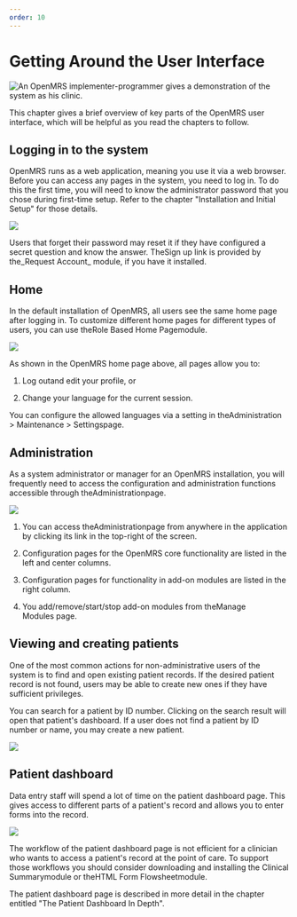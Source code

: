 ```yaml
---
order: 10
---
```

# Getting Around the User Interface

![_An OpenMRS implementer-programmer gives a demonstration of the system as his clinic._](/assets/gettingaround.png)

This chapter gives a brief overview of key parts of the OpenMRS user interface, which will be helpful as you read the chapters to follow.

## Logging in to the system

OpenMRS runs as a web application, meaning you use it via a web browser. Before you can access any pages in the system, you need to log in. To do this the first time, you will need to know the administrator password that you chose during first-time setup. Refer to the chapter "Installation and Initial Setup" for those details.

![](/assets/around-login.png)

Users that forget their password may reset it if they have configured a secret question and know the answer. TheSign up link is provided by the_Request Account_ module, if you have it installed.

## Home

In the default installation of OpenMRS, all users see the same home page after logging in. To customize different home pages for different types of users, you can use theRole Based Home Pagemodule.

![](/assets/around-home.png)

As shown in the OpenMRS home page above, all pages allow you to:

1. Log outand edit your profile, or

2. Change your language for the current session.

You can configure the allowed languages via a setting in theAdministration &gt; Maintenance &gt; Settingspage.

## Administration

As a system administrator or manager for an OpenMRS installation, you will frequently need to access the configuration and administration functions accessible through theAdministrationpage.

![](/assets/around-admin_1.png)

1. You can access theAdministrationpage from anywhere in the application by clicking its link in the top-right of the screen.

2. Configuration pages for the OpenMRS core functionality are listed in the left and center columns.

3. Configuration pages for functionality in add-on modules are listed in the right column.

4. You add/remove/start/stop add-on modules from theManage Modules page.


## Viewing and creating patients

One of the most common actions for non-administrative users of the system is to find and open existing patient records. If the desired patient record is not found, users may be able to create new ones if they have sufficient privileges.

You can search for a patient by ID number. Clicking on the search result will open that patient's dashboard. If a user does not find a patient by ID number or name, you may create a new patient.

![](/assets/around-find_2.png)

## Patient dashboard

Data entry staff will spend a lot of time on the patient dashboard page. This gives access to different parts of a patient's record and allows you to enter forms into the record.

![](/assets/updated-patient-dashboard.png)

The workflow of the patient dashboard page is not efficient for a clinician who wants to access a patient's record at the point of care. To support those workflows you should consider downloading and installing the Clinical Summarymodule or theHTML Form Flowsheetmodule.

The patient dashboard page is described in more detail in the chapter entitled "The Patient Dashboard In Depth".

